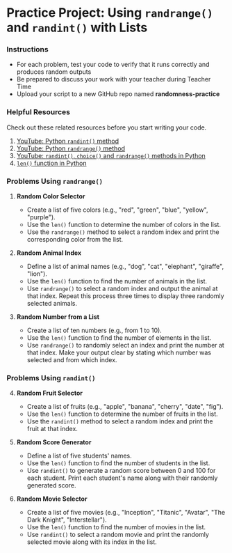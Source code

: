 # Practice Project: Using `randrange()` and `randint()` with Lists

### Instructions 
- For each problem, test your code to verify that it runs correctly and produces random outputs
- Be prepared to discuss your work with your teacher during Teacher Time
- Upload your script to a new GitHub repo named **randomness-practice**

### Helpful Resources

Check out these related resources before you start writing your code.

1. [YouTube: Python `randint()` method](https://youtu.be/8oDESprnkXk?feature=shared)
2. [YouTube: Python `randrange()` method](https://youtu.be/ep1NVT-2lbo?feature=shared)
3. [YouTube: `randint()`, `choice()` and `randrange()` methods in Python](https://youtu.be/J_U87KDrd3Y?feature=shared)
4. [`len()` function in Python](https://www.w3schools.com/python/trypython.asp?filename=demo_ref_len)

### Problems Using `randrange()`

1. **Random Color Selector**
   - Create a list of five colors (e.g., "red", "green", "blue", "yellow", "purple").
   - Use the `len()` function to determine the number of colors in the list.
   - Use the `randrange()` method to select a random index and print the corresponding color from the list.



2. **Random Animal Index**
   - Define a list of animal names (e.g., "dog", "cat", "elephant", "giraffe", "lion").
   - Use the `len()` function to find the number of animals in the list.
   - Use `randrange()` to select a random index and output the animal at that index. Repeat this process three times to display three randomly selected animals.



3. **Random Number from a List**
   - Create a list of ten numbers (e.g., from 1 to 10).
   - Use the `len()` function to find the number of elements in the list.
   - Use `randrange()` to randomly select an index and print the number at that index. Make your output clear by stating which number was selected and from which index.

 

### Problems Using `randint()`

4. **Random Fruit Selector**
   - Create a list of fruits (e.g., "apple", "banana", "cherry", "date", "fig").
   - Use the `len()` function to determine the number of fruits in the list.
   - Use the `randint()` method to select a random index and print the fruit at that index.



5. **Random Score Generator**
   - Define a list of five students' names.
   - Use the `len()` function to find the number of students in the list.
   - Use `randint()` to generate a random score between 0 and 100 for each student. Print each student's name along with their randomly generated score.


6. **Random Movie Selector**
   - Create a list of five movies (e.g., "Inception", "Titanic", "Avatar", "The Dark Knight", "Interstellar").
   - Use the `len()` function to find the number of movies in the list.
   - Use `randint()` to select a random movie and print the randomly selected movie along with its index in the list.



